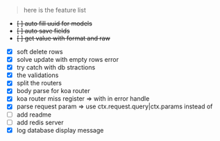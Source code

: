 > here is the feature list

- ~~[ ] auto fill uuid for models~~
- ~~[ ] auto save fields~~
- ~~[ ] get value with format and raw~~
- [x] soft delete rows
- [x] solve update with empty rows error
- [x] try catch with db stractions
- [x] the validations
- [x] split the routers
- [x] body parse for koa router
- [x] koa router miss register => with in error handle
- [x] parse request param => use ctx.request.query|ctx.params instead of
- [ ] add readme
- [ ] add redis server
- [x] log database display message  
